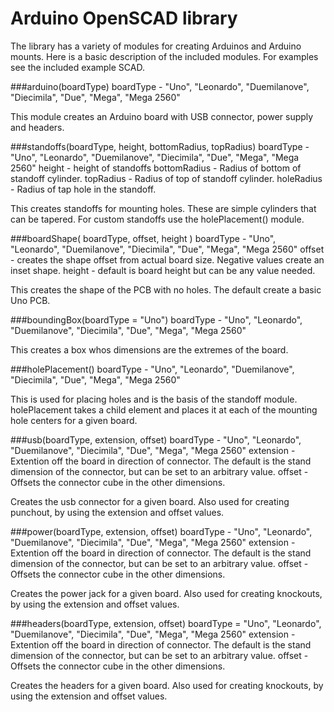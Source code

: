 # Arduino OpenSCAD library

The library has a variety of modules for creating Arduinos and Arduino mounts. Here is a basic description of the included modules. For examples see the included example SCAD.

###arduino(boardType)
boardType - "Uno", "Leonardo", "Duemilanove", "Diecimila", "Due", "Mega", "Mega 2560"

This module creates an Arduino board with USB connector, power supply and headers.

###standoffs(boardType, height, bottomRadius, topRadius)
boardType - "Uno", "Leonardo", "Duemilanove", "Diecimila", "Due", "Mega", "Mega 2560"
height - height of standoffs
bottomRadius - Radius of bottom of standoff cylinder.
topRadius - Radius of top of standoff cylinder.
holeRadius - Radius of tap hole in the standoff.

This creates standoffs for mounting holes. These are simple cylinders that can be tapered. For custom standoffs use the holePlacement() module.

###boardShape( boardType, offset, height )
boardType - "Uno", "Leonardo", "Duemilanove", "Diecimila", "Due", "Mega", "Mega 2560"
offset - creates the shape offset from actual board size. Negative values create an inset shape.
height - default is board height but can be any value needed.

This creates the shape of the PCB with no holes. The default create a basic Uno PCB.

###boundingBox(boardType = "Uno")
boardType - "Uno", "Leonardo", "Duemilanove", "Diecimila", "Due", "Mega", "Mega 2560"

This creates a box whos dimensions are the extremes of the board.

###holePlacement()
boardType - "Uno", "Leonardo", "Duemilanove", "Diecimila", "Due", "Mega", "Mega 2560"

This is used for placing holes and is the basis of the standoff module. holePlacement takes a child element and places it at each of the mounting hole centers for a given board.

###usb(boardType, extension, offset)
boardType - "Uno", "Leonardo", "Duemilanove", "Diecimila", "Due", "Mega", "Mega 2560"
extension - Extention off the board in direction of connector. The default is the stand dimension of the connector, but can be set to an arbitrary value.
offset - Offsets the connector cube in the other dimensions.

Creates the usb connector for a given board. Also used for creating punchout, by using the extension and offset values.

###power(boardType, extension, offset)
boardType - "Uno", "Leonardo", "Duemilanove", "Diecimila", "Due", "Mega", "Mega 2560"
extension - Extention off the board in direction of connector. The default is the stand dimension of the connector, but can be set to an arbitrary value.
offset - Offsets the connector cube in the other dimensions.

Creates the power jack for a given board. Also used for creating knockouts, by using the extension and offset values.

###headers(boardType, extension, offset)
boardType = "Uno", "Leonardo", "Duemilanove", "Diecimila", "Due", "Mega", "Mega 2560"
extension - Extention off the board in direction of connector. The default is the stand dimension of the connector, but can be set to an arbitrary value.
offset - Offsets the connector cube in the other dimensions.

Creates the headers for a given board. Also used for creating knockouts, by using the extension and offset values.
